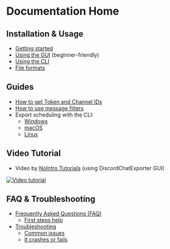 # Documentation Home

## Installation & Usage

- [Getting started](Getting-started.md)
- [Using the GUI](Using-the-GUI.md) (beginner-friendly)
- [Using the CLI](Using-the-CLI.md)
- [File formats](Getting-started.md)

## Guides

- [How to get Token and Channel IDs](Token-and-IDs.md)
- [How to use message filters](Message-filters.md)
- Export scheduling with the CLI:
  - [Windows](Scheduling-Windows.md)
  - [macOS](Scheduling-MacOS.md)
  - [Linux](Scheduling-Linux.md)

## Video Tutorial

- Video by [NoIntro Tutorials](https://youtube.com/channel/UCFezKSxdNKJe77-hYiuXu3Q) (using DiscordChatExporter GUI)

[![Video tutorial](https://i.ytimg.com/vi/jjtu0VQXV7I/hqdefault.jpg)](https://youtube.com/watch?v=jjtu0VQXV7I)

## FAQ & Troubleshooting

- [Frequently Asked Questions (FAQ)](FAQ.md)
  - [First steps help](FAQ.md#first-steps)
- [Troubleshooting](Troubleshooting.md)
  - [Common issues](Troubleshooting.md#common-issues)
  - [It crashes or fails](Troubleshooting.md#it-crashes-or-fails)
